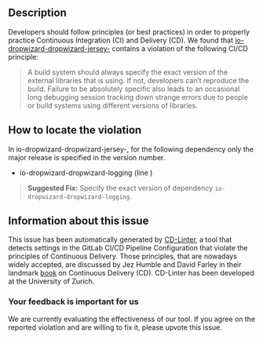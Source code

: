 
## Description
Developers should follow principles (or best practices) in order to properly practice Continuous Integration (CI) and Delivery (CD).
We found that [io-dropwizard-dropwizard-jersey-](https://gitlab.com/dropwizard/dropwizard/blob/master/.gitlab-ci.yml) contains a violation of the following CI/CD principle:

> A build system should always specify the exact version of the external libraries that is using.
If not, developers can’t reproduce the build. Failure to be absolutely specific also leads to an occasional long debugging session tracking down strange errors due to people or build systems using different versions of libraries.

## How to locate the violation

In io-dropwizard-dropwizard-jersey-, for the following dependency only the major release is specified in the version number.

* io-dropwizard-dropwizard-logging (line )

> **Suggested Fix:** Specify the exact version of dependency `io-dropwizard-dropwizard-logging`.

## Information about this issue

This issue has been automatically generated by [CD-Linter](https://gitlab.com/Jancso/configuration-analytics), a tool that detects settings in the GitLab CI/CD Pipeline Configuration that violate the principles of Continuous Delivery. Those principles, that are nowadays widely accepted, are discussed by Jez Humble and David Farley in their landmark [book](https://www.oreilly.com/library/view/continuous-delivery-reliable/9780321670250/) on Continuous Delivery (CD). CD-Linter has been developed at the University of Zurich.

### Your feedback is important for us
We are currently evaluating the effectiveness of our tool. If you agree on the reported violation and are willing to fix it, please upvote this issue.